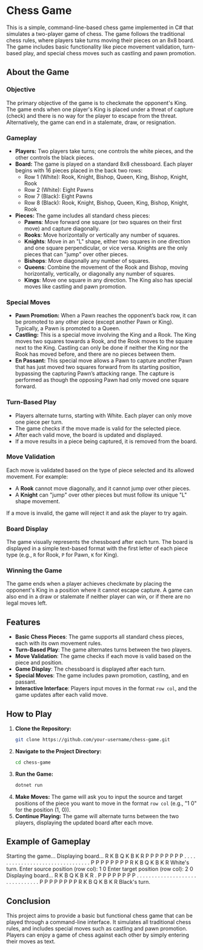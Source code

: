 # Chess Game

This is a simple, command-line-based chess game implemented in C# that simulates a two-player game of chess. The game follows the traditional chess rules, where players take turns moving their pieces on an 8x8 board. The game includes basic functionality like piece movement validation, turn-based play, and special chess moves such as castling and pawn promotion.

## About the Game

### Objective
The primary objective of the game is to checkmate the opponent's King. The game ends when one player's King is placed under a threat of capture (check) and there is no way for the player to escape from the threat. Alternatively, the game can end in a stalemate, draw, or resignation.

### Gameplay
- **Players:** Two players take turns; one controls the white pieces, and the other controls the black pieces.
- **Board:** The game is played on a standard 8x8 chessboard. Each player begins with 16 pieces placed in the back two rows:
  - Row 1 (White): Rook, Knight, Bishop, Queen, King, Bishop, Knight, Rook
  - Row 2 (White): Eight Pawns
  - Row 7 (Black): Eight Pawns
  - Row 8 (Black): Rook, Knight, Bishop, Queen, King, Bishop, Knight, Rook
- **Pieces:** The game includes all standard chess pieces:
  - **Pawns**: Move forward one square (or two squares on their first move) and capture diagonally.
  - **Rooks**: Move horizontally or vertically any number of squares.
  - **Knights**: Move in an "L" shape, either two squares in one direction and one square perpendicular, or vice versa. Knights are the only pieces that can "jump" over other pieces.
  - **Bishops**: Move diagonally any number of squares.
  - **Queens**: Combine the movement of the Rook and Bishop, moving horizontally, vertically, or diagonally any number of squares.
  - **Kings**: Move one square in any direction. The King also has special moves like castling and pawn promotion.

### Special Moves
- **Pawn Promotion:** When a Pawn reaches the opponent’s back row, it can be promoted to any other piece (except another Pawn or King). Typically, a Pawn is promoted to a Queen.
- **Castling:** This is a special move involving the King and a Rook. The King moves two squares towards a Rook, and the Rook moves to the square next to the King. Castling can only be done if neither the King nor the Rook has moved before, and there are no pieces between them.
- **En Passant:** This special move allows a Pawn to capture another Pawn that has just moved two squares forward from its starting position, bypassing the capturing Pawn’s attacking range. The capture is performed as though the opposing Pawn had only moved one square forward.

### Turn-Based Play
- Players alternate turns, starting with White. Each player can only move one piece per turn.
- The game checks if the move made is valid for the selected piece.
- After each valid move, the board is updated and displayed.
- If a move results in a piece being captured, it is removed from the board.

### Move Validation
Each move is validated based on the type of piece selected and its allowed movement. For example:
- A **Rook** cannot move diagonally, and it cannot jump over other pieces.
- A **Knight** can "jump" over other pieces but must follow its unique "L" shape movement.

If a move is invalid, the game will reject it and ask the player to try again.

### Board Display
The game visually represents the chessboard after each turn. The board is displayed in a simple text-based format with the first letter of each piece type (e.g., `R` for Rook, `P` for Pawn, `K` for King).

### Winning the Game
The game ends when a player achieves checkmate by placing the opponent's King in a position where it cannot escape capture. A game can also end in a draw or stalemate if neither player can win, or if there are no legal moves left.

## Features

- **Basic Chess Pieces**: The game supports all standard chess pieces, each with its own movement rules.
- **Turn-Based Play**: The game alternates turns between the two players.
- **Move Validation**: The game checks if each move is valid based on the piece and position.
- **Game Display**: The chessboard is displayed after each turn.
- **Special Moves**: The game includes pawn promotion, castling, and en passant.
- **Interactive Interface**: Players input moves in the format `row col`, and the game updates after each valid move.

## How to Play

1. **Clone the Repository:**
    ```bash
    git clone https://github.com/your-username/chess-game.git
    ```
2. **Navigate to the Project Directory:**
    ```bash
    cd chess-game
    ```
3. **Run the Game:**
    ```bash
    dotnet run
    ```
4. **Make Moves:**
    The game will ask you to input the source and target positions of the piece you want to move in the format `row col` (e.g., "1 0" for the position (1, 0)).
5. **Continue Playing:**
    The game will alternate turns between the two players, displaying the updated board after each move.

## Example of Gameplay

Starting the game...
Displaying board...
R K B Q K B K R
P P P P P P P P
. . . . . . . .
. . . . . . . .
. . . . . . . .
. . . . . . . .
P P P P P P P P
R K B Q K B K R
White's turn.
Enter source position (row col): 1 0
Enter target position (row col): 2 0
Displaying board...
R K B Q K B K R
. P P P P P P P
P . . . . . . .
. . . . . . . .
. . . . . . . .
. . . . . . . .
P P P P P P P P
R K B Q K B K R
Black's turn.


## Conclusion

This project aims to provide a basic but functional chess game that can be played through a command-line interface. It simulates all traditional chess rules, and includes special moves such as castling and pawn promotion. Players can enjoy a game of chess against each other by simply entering their moves as text.
